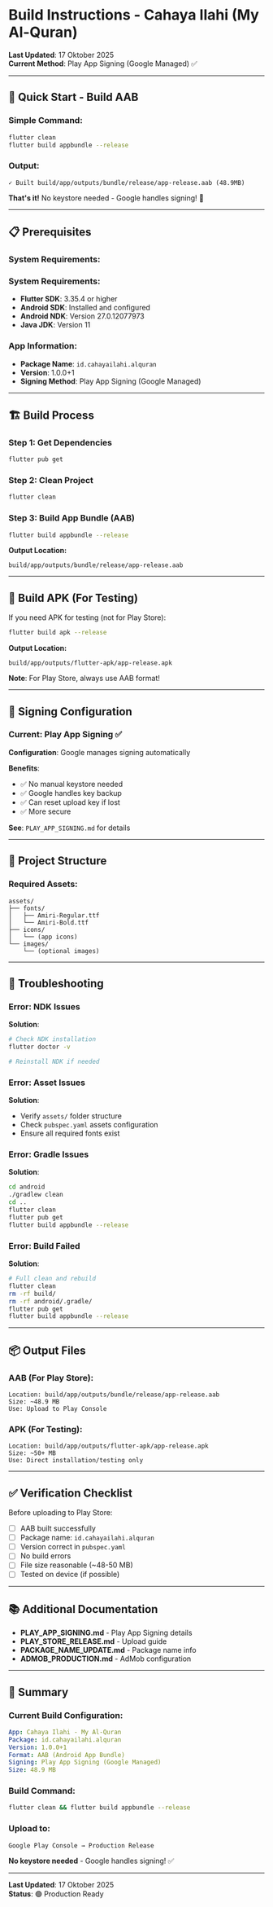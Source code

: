 # Build Instructions - Cahaya Ilahi (My Al-Quran)

**Last Updated**: 17 Oktober 2025  
**Current Method**: Play App Signing (Google Managed) ✅

---

## 🚀 **Quick Start - Build AAB**

### Simple Command:
```bash
flutter clean
flutter build appbundle --release
```

### Output:
```
✓ Built build/app/outputs/bundle/release/app-release.aab (48.9MB)
```

**That's it!** No keystore needed - Google handles signing! 🎉

---

## 📋 **Prerequisites**

### System Requirements:

### System Requirements:
- **Flutter SDK**: 3.35.4 or higher
- **Android SDK**: Installed and configured
- **Android NDK**: Version 27.0.12077973
- **Java JDK**: Version 11

### App Information:
- **Package Name**: `id.cahayailahi.alquran`
- **Version**: 1.0.0+1
- **Signing Method**: Play App Signing (Google Managed)

---

## 🏗️ **Build Process**

### Step 1: Get Dependencies
```bash
flutter pub get
```

### Step 2: Clean Project
```bash
flutter clean
```

### Step 3: Build App Bundle (AAB)
```bash
flutter build appbundle --release
```

**Output Location:**
```
build/app/outputs/bundle/release/app-release.aab
```

---

## 📱 **Build APK (For Testing)**

If you need APK for testing (not for Play Store):

```bash
flutter build apk --release
```

**Output Location:**
```
build/app/outputs/flutter-apk/app-release.apk
```

**Note**: For Play Store, always use AAB format!

---

## 🔐 **Signing Configuration**

### Current: Play App Signing ✅

**Configuration**: Google manages signing automatically

**Benefits**:
- ✅ No manual keystore needed
- ✅ Google handles key backup
- ✅ Can reset upload key if lost
- ✅ More secure

**See**: `PLAY_APP_SIGNING.md` for details

---

## 📂 **Project Structure**

### Required Assets:
```
assets/
├── fonts/
│   ├── Amiri-Regular.ttf
│   └── Amiri-Bold.ttf
├── icons/
│   └── (app icons)
└── images/
    └── (optional images)
```

---

## 🐛 **Troubleshooting**

### Error: NDK Issues
**Solution**:
```bash
# Check NDK installation
flutter doctor -v

# Reinstall NDK if needed
```

### Error: Asset Issues
**Solution**:
- Verify `assets/` folder structure
- Check `pubspec.yaml` assets configuration
- Ensure all required fonts exist

### Error: Gradle Issues
**Solution**:
```bash
cd android
./gradlew clean
cd ..
flutter clean
flutter pub get
flutter build appbundle --release
```

### Error: Build Failed
**Solution**:
```bash
# Full clean and rebuild
flutter clean
rm -rf build/
rm -rf android/.gradle/
flutter pub get
flutter build appbundle --release
```

---

## 📦 **Output Files**

### AAB (For Play Store):
```
Location: build/app/outputs/bundle/release/app-release.aab
Size: ~48.9 MB
Use: Upload to Play Console
```

### APK (For Testing):
```
Location: build/app/outputs/flutter-apk/app-release.apk
Size: ~50+ MB
Use: Direct installation/testing only
```

---

## ✅ **Verification Checklist**

Before uploading to Play Store:
- [ ] AAB built successfully
- [ ] Package name: `id.cahayailahi.alquran`
- [ ] Version correct in `pubspec.yaml`
- [ ] No build errors
- [ ] File size reasonable (~48-50 MB)
- [ ] Tested on device (if possible)

---

## 📚 **Additional Documentation**

- **PLAY_APP_SIGNING.md** - Play App Signing details
- **PLAY_STORE_RELEASE.md** - Upload guide
- **PACKAGE_NAME_UPDATE.md** - Package name info
- **ADMOB_PRODUCTION.md** - AdMob configuration

---

## 🎯 **Summary**

### Current Build Configuration:
```yaml
App: Cahaya Ilahi - My Al-Quran
Package: id.cahayailahi.alquran
Version: 1.0.0+1
Format: AAB (Android App Bundle)
Signing: Play App Signing (Google Managed)
Size: 48.9 MB
```

### Build Command:
```bash
flutter clean && flutter build appbundle --release
```

### Upload to:
```
Google Play Console → Production Release
```

**No keystore needed** - Google handles signing! ✅

---

**Last Updated**: 17 Oktober 2025  
**Status**: 🟢 Production Ready